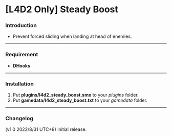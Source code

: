 # [L4D2 Only] Steady Boost

### Introduction
- Prevent forced sliding when landing at head of enemies.

<hr>

### Requirement
- **DHooks**

<hr>

### Installation
1. Put **plugins/l4d2_steady_boost.smx** to your _plugins_ folder.
2. Put **gamedata/l4d2_steady_boost.txt** to your _gamedata_ folder.

<hr>

### Changelog
(v1.0 2022/8/31 UTC+8) Initial release.
